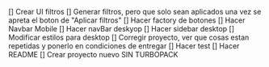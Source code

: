 [] Crear UI filtros
[] Generar filtros, pero que solo sean aplicados una vez se apreta el boton de "Aplicar filtros"
[] Hacer factory de botones
[] Hacer Navbar Mobile
[] Hacer navBar deskyop
[] Hacer sidebar desktop
[] Modificar estilos para desktop
[] Corregir proyecto, ver que cosas estan repetidas y ponerlo en condiciones de entregar
[] Hacer test
[] Hacer README
[] Crear proyecto nuevo SIN TURBOPACK